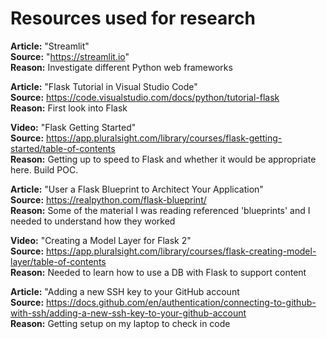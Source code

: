 # Resources used for research

**Article:** "Streamlit"  
**Source:** "https://streamlit.io"  
**Reason:** Investigate different Python web frameworks  

**Article:** "Flask Tutorial in Visual Studio Code"  
**Source:** https://code.visualstudio.com/docs/python/tutorial-flask  
**Reason:** First look into Flask  

**Video:** "Flask Getting Started"  
**Source:** https://app.pluralsight.com/library/courses/flask-getting-started/table-of-contents  
**Reason:** Getting up to speed to Flask and whether it would be appropriate here. Build POC.  

**Article:** "User a Flask Blueprint to Architect Your Application"  
**Source:** https://realpython.com/flask-blueprint/  
**Reason:** Some of the material I was reading referenced 'blueprints' and I needed to understand how they worked  

**Video:** "Creating a Model Layer for Flask 2"  
**Source:** https://app.pluralsight.com/library/courses/flask-creating-model-layer/table-of-contents  
**Reason:** Needed to learn how to use a DB with Flask to support content  

**Article:** "Adding a new SSH key to your GitHub account  
**Source:** https://docs.github.com/en/authentication/connecting-to-github-with-ssh/adding-a-new-ssh-key-to-your-github-account  
**Reason:** Getting setup on my laptop to check in code  

